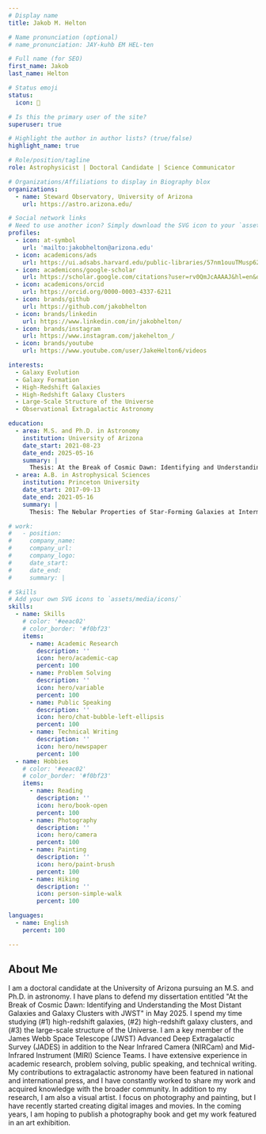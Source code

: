 ```yaml
---
# Display name
title: Jakob M. Helton

# Name pronunciation (optional)
# name_pronunciation: JAY-kuhb EM HEL-ten

# Full name (for SEO)
first_name: Jakob
last_name: Helton

# Status emoji
status:
  icon: 🌌

# Is this the primary user of the site?
superuser: true

# Highlight the author in author lists? (true/false)
highlight_name: true

# Role/position/tagline
role: Astrophysicist | Doctoral Candidate | Science Communicator

# Organizations/Affiliations to display in Biography blox
organizations:
  - name: Steward Observatory, University of Arizona
    url: https://astro.arizona.edu/

# Social network links
# Need to use another icon? Simply download the SVG icon to your `assets/media/icons/` folder.
profiles:
  - icon: at-symbol
    url: 'mailto:jakobhelton@arizona.edu'
  - icon: academicons/ads
    url: https://ui.adsabs.harvard.edu/public-libraries/57nm1ouuTMusp62fvjiXYg
  - icon: academicons/google-scholar
    url: https://scholar.google.com/citations?user=rv0QmJcAAAAJ&hl=en&oi=ao
  - icon: academicons/orcid
    url: https://orcid.org/0000-0003-4337-6211
  - icon: brands/github
    url: https://github.com/jakobhelton
  - icon: brands/linkedin
    url: https://www.linkedin.com/in/jakobhelton/
  - icon: brands/instagram
    url: https://www.instagram.com/jakehelton_/
  - icon: brands/youtube
    url: https://www.youtube.com/user/JakeHelton6/videos

interests:
  - Galaxy Evolution
  - Galaxy Formation
  - High-Redshift Galaxies
  - High-Redshift Galaxy Clusters
  - Large-Scale Structure of the Universe
  - Observational Extragalactic Astronomy

education:
  - area: M.S. and Ph.D. in Astronomy
    institution: University of Arizona
    date_start: 2021-08-23
    date_end: 2025-05-16
    summary: |
      Thesis: At the Break of Cosmic Dawn: Identifying and Understanding the Most Distant Galaxies and Galaxy Clusters with JWST (Advisors: Prof. Marcia Rieke and Prof. Kevin Hainline)
  - area: A.B. in Astrophysical Sciences
    institution: Princeton University
    date_start: 2017-09-13
    date_end: 2021-05-16
    summary: |
      Thesis: The Nebular Properties of Star-Forming Galaxies at Intermediate Redshifts from LEGA-C (Advisors: Prof. Allison Strom and Prof. Jenny Greene)

# work:
#   - position: 
#     company_name: 
#     company_url: 
#     company_logo: 
#     date_start: 
#     date_end: 
#     summary: |

# Skills
# Add your own SVG icons to `assets/media/icons/`
skills:
  - name: Skills
    # color: '#eeac02'
    # color_border: '#f0bf23'
    items:
      - name: Academic Research
        description: ''
        icon: hero/academic-cap
        percent: 100
      - name: Problem Solving
        description: ''
        icon: hero/variable
        percent: 100
      - name: Public Speaking
        description: ''
        icon: hero/chat-bubble-left-ellipsis
        percent: 100
      - name: Technical Writing
        description: ''
        icon: hero/newspaper
        percent: 100
  - name: Hobbies
    # color: '#eeac02'
    # color_border: '#f0bf23'
    items:
      - name: Reading
        description: ''
        icon: hero/book-open
        percent: 100
      - name: Photography
        description: ''
        icon: hero/camera
        percent: 100
      - name: Painting
        description: ''
        icon: hero/paint-brush
        percent: 100
      - name: Hiking
        description: ''
        icon: person-simple-walk
        percent: 100

languages:
  - name: English
    percent: 100

---
```


## About Me

I am a doctoral candidate at the University of Arizona pursuing an M.S. and Ph.D. in astronomy. I have plans to defend my dissertation entitled "At the Break of Cosmic Dawn: Identifying and Understanding the Most Distant Galaxies and Galaxy Clusters with JWST" in May 2025. I spend my time studying (#1) high-redshift galaxies, (#2) high-redshift galaxy clusters, and (#3) the large-scale structure of the Universe. I am a key member of the James Webb Space Telescope (JWST) Advanced Deep Extragalactic Survey (JADES) in addition to the Near Infrared Camera (NIRCam) and Mid-Infrared Instrument (MIRI) Science Teams. I have extensive experience in academic research, problem solving, public speaking, and technical writing. My contributions to extragalactic astronomy have been featured in national and international press, and I have constantly worked to share my work and acquired knowledge with the broader community. In addition to my research, I am also a visual artist. I focus on photography and painting, but I have recently started creating digital images and movies. In the coming years, I am hoping to publish a photography book and get my work featured in an art exhibition.
